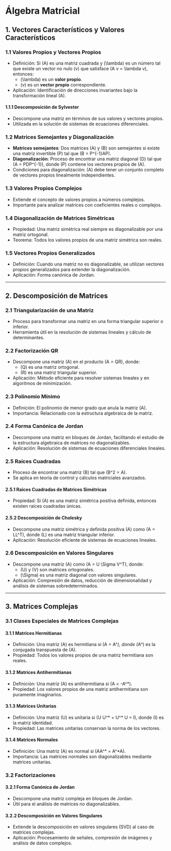 # Álgebra Matricial

## 1. Vectores Característicos y Valores Característicos
### 1.1 Valores Propios y Vectores Propios
- Definición: Si \(A\) es una matriz cuadrada y \(\lambda\) es un número tal que existe un vector no nulo \(v\) que satisface \(A v = \lambda v\), entonces:
  - \(\lambda\) es un **valor propio**.
  - \(v\) es un **vector propio** correspondiente.
- Aplicación: Identificación de direcciones invariantes bajo la transformación lineal \(A\).

#### 1.1.1 Descomposición de Sylvester
- Descompone una matriz en términos de sus valores y vectores propios.
- Utilizada en la solución de sistemas de ecuaciones diferenciales.

### 1.2 Matrices Semejantes y Diagonalización
- **Matrices semejantes**: Dos matrices \(A\) y \(B\) son semejantes si existe una matriz invertible \(P\) tal que \(B = P^{-1}AP\).
- **Diagonalización**: Proceso de encontrar una matriz diagonal \(D\) tal que \(A = PDP^{-1}\), donde \(P\) contiene los vectores propios de \(A\).
- Condiciones para diagonalización: \(A\) debe tener un conjunto completo de vectores propios linealmente independientes.

### 1.3 Valores Propios Complejos
- Extiende el concepto de valores propios a números complejos.
- Importante para analizar matrices con coeficientes reales o complejos.

### 1.4 Diagonalización de Matrices Simétricas
- Propiedad: Una matriz simétrica real siempre es diagonalizable por una matriz ortogonal.
- Teorema: Todos los valores propios de una matriz simétrica son reales.

### 1.5 Vectores Propios Generalizados
- Definición: Cuando una matriz no es diagonalizable, se utilizan vectores propios generalizados para extender la diagonalización.
- Aplicación: Forma canónica de Jordan.

---

## 2. Descomposición de Matrices
### 2.1 Triangularización de una Matriz
- Proceso para transformar una matriz en una forma triangular superior o inferior.
- Herramienta útil en la resolución de sistemas lineales y cálculo de determinantes.

### 2.2 Factorización QR
- Descompone una matriz \(A\) en el producto \(A = QR\), donde:
  - \(Q\) es una matriz ortogonal.
  - \(R\) es una matriz triangular superior.
- Aplicación: Método eficiente para resolver sistemas lineales y en algoritmos de minimización.

### 2.3 Polinomio Mínimo
- Definición: El polinomio de menor grado que anula la matriz \(A\).
- Importancia: Relacionado con la estructura algebraica de la matriz.

### 2.4 Forma Canónica de Jordan
- Descompone una matriz en bloques de Jordan, facilitando el estudio de la estructura algebraica de matrices no diagonalizables.
- Aplicación: Resolución de sistemas de ecuaciones diferenciales lineales.

### 2.5 Raíces Cuadradas
- Proceso de encontrar una matriz \(B\) tal que \(B^2 = A\).
- Se aplica en teoría de control y cálculos matriciales avanzados.

#### 2.5.1 Raíces Cuadradas de Matrices Simétricas
- Propiedad: Si \(A\) es una matriz simétrica positiva definida, entonces existen raíces cuadradas únicas.

#### 2.5.2 Descomposición de Cholesky
- Descompone una matriz simétrica y definida positiva \(A\) como \(A = LL^T\), donde \(L\) es una matriz triangular inferior.
- Aplicación: Resolución eficiente de sistemas de ecuaciones lineales.

### 2.6 Descomposición en Valores Singulares
- Descompone una matriz \(A\) como \(A = U \Sigma V^T\), donde:
  - \(U\) y \(V\) son matrices ortogonales.
  - \(\Sigma\) es una matriz diagonal con valores singulares.
- Aplicación: Compresión de datos, reducción de dimensionalidad y análisis de sistemas sobredeterminados.

---

## 3. Matrices Complejas
### 3.1 Clases Especiales de Matrices Complejas
#### 3.1.1 Matrices Hermitianas
- Definición: Una matriz \(A\) es hermitiana si \(A = A^*\), donde \(A^*\) es la conjugada transpuesta de \(A\).
- Propiedad: Todos los valores propios de una matriz hermitiana son reales.

#### 3.1.2 Matrices Antihermitianas
- Definición: Una matriz \(A\) es antihermitiana si \(A = -A^*\).
- Propiedad: Los valores propios de una matriz antihermitiana son puramente imaginarios.

#### 3.1.3 Matrices Unitarias
- Definición: Una matriz \(U\) es unitaria si \(U U^* = U^* U = I\), donde \(I\) es la matriz identidad.
- Propiedad: Las matrices unitarias conservan la norma de los vectores.

#### 3.1.4 Matrices Normales
- Definición: Una matriz \(A\) es normal si \(AA^* = A^*A\).
- Importancia: Las matrices normales son diagonalizables mediante matrices unitarias.

### 3.2 Factorizaciones
#### 3.2.1 Forma Canónica de Jordan
- Descompone una matriz compleja en bloques de Jordan.
- Útil para el análisis de matrices no diagonalizables.

#### 3.2.2 Descomposición en Valores Singulares
- Extiende la descomposición en valores singulares (SVD) al caso de matrices complejas.
- Aplicación: Procesamiento de señales, compresión de imágenes y análisis de datos complejos.

